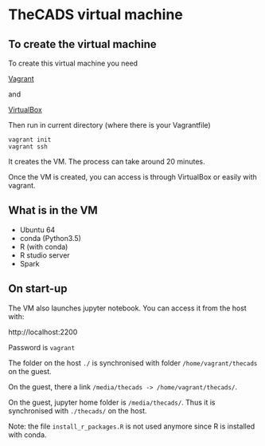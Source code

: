 # TheCADS virtual machine

## To create the virtual machine

To create this virtual machine you need

[Vagrant](https://www.vagrantup.com/downloads.html)

and

[VirtualBox](https://www.virtualbox.org/wiki/Downloads)


Then run in current directory (where there is your Vagrantfile)

```
vagrant init
vagrant ssh
```

It creates the VM. The process can take around 20 minutes.


Once the VM is created, you can access is through VirtualBox or easily
with vagrant.

## What is in the VM

- Ubuntu 64
- conda (Python3.5)
- R (with conda)
- R studio server
- Spark

## On start-up

The VM also launches jupyter notebook. You can access it from the host with:

http://localhost:2200

Password is ```vagrant```

The folder on the host ```./``` is synchronised with folder
```/home/vagrant/thecads``` on the guest.

On the guest, there a link ```/media/thecads -> /home/vagrant/thecads/```.

On the guest, jupyter home folder is ```/media/thecads/```. Thus it is synchronised with ```./thecads/``` on the
host.


Note: the file ```install_r_packages.R``` is not used anymore since R
is installed with conda.


